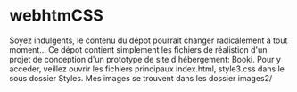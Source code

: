 # webhtmCSS
Soyez indulgents, le contenu du dépot pourrait changer radicalement à tout moment...
Ce dépot contient simplement les fichiers de réalistion d'un projet de conception d'un prototype de site d'hébergement: Booki. 
Pour y acceder, veillez ouvrir les fichiers principaux index.html, style3.css dans le sous dossier Styles. Mes images se trouvent dans les dossier images2/
